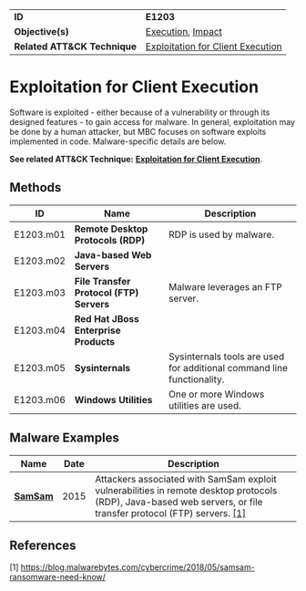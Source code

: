 |||
|---------|------------------------|
|**ID**|**E1203**|
|**Objective(s)**|[Execution](https://github.com/MBCProject/mbc-markdown/tree/master/execution), [Impact](https://github.com/MBCProject/mbc-markdown/tree/master/impact)|
|**Related ATT&CK Technique**| [Exploitation for Client Execution](https://attack.mitre.org/techniques/T1203)|

Exploitation for Client Execution
=================================
Software is exploited - either because of a vulnerability or through its designed features - to gain access for malware. In general, exploitation may be done by a human attacker, but MBC focuses on software exploits implemented in code. Malware-specific details are below.

**See related ATT&CK Technique:** [**Exploitation for Client Execution**](https://attack.mitre.org/techniques/T1203).

Methods
-------
|ID|Name|Description|
|-----------------------------|--------|-----------------------------|
|E1203.m01|**Remote Desktop Protocols (RDP)**| RDP is used by malware.|
|E1203.m02|**Java-based Web Servers**| |
|E1203.m03|**File Transfer Protocol (FTP) Servers**|Malware leverages an FTP server.|
|E1203.m04|**Red Hat JBoss Enterprise Products**| |
|E1203.m05|**Sysinternals**| Sysinternals tools are used for additional command line functionality.|
|E1203.m06|**Windows Utilities**|One or more Windows utilities are used.|

Malware Examples
----------------
|Name|Date|Description|
|-----------------------------|--------|-----------------------------|
|[**SamSam**](https://github.com/MBCProject/mbc-markdown/blob/master/xample-malware/samsam.md)|2015|Attackers associated with SamSam exploit vulnerabilities in remote desktop protocols (RDP), Java-based web servers, or file transfer protocol (FTP) servers. [[1]](#1)|

References
----------
<a name="1">[1]</a> https://blog.malwarebytes.com/cybercrime/2018/05/samsam-ransomware-need-know/
